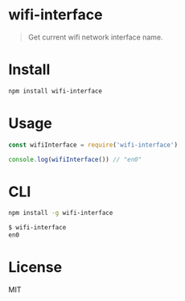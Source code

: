 # wifi-interface

> Get current wifi network interface name.

# Install

```bash
npm install wifi-interface
```

# Usage

```js
const wifiInterface = require('wifi-interface')

console.log(wifiInterface()) // "en0"
```

# CLI

```bash
npm install -g wifi-interface
```

```bash
$ wifi-interface
en0
```

# License

MIT
